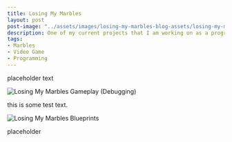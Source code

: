 ```yaml
---
title: Losing My Marbles
layout: post
post-image: "../assets/images/losing-my-marbles-blog-assets/losing-my-marbles-project-thumnail.png"
description: One of my current projects that I am working on as a programmer on a team.
tags:
- Marbles
- Video Game
- Programming
---
```


placeholder text

![Losing My Marbles Gameplay (Debugging)](../assets/images/losing-my-marbles-blog-assets/losing-my-marbles-gameplay.gif)

this is some test text.

![Losing My Marbles Blueprints](../assets/images/losing-my-marbles-blog-assets/losing-my-marbles-blueprints.gif)

placeholder

